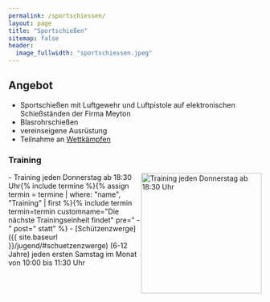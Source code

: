```yaml
---
permalink: /sportschiessen/
layout: page
title: "Sportschießen"
sitemap: false
header:
  image_fullwidth: "sportschiessen.jpeg"
---
```

## Angebot
- Sportschießen mit Luftgewehr und Luftpistole auf elektronischen Schießständen der Firma Meyton
- Blasrohrschießen
- vereinseigene Ausrüstung
- Teilnahme an [Wettkämpfen]({{site.baseurl}}/rwk/)

### Training
<img style="float: right;" src="{{ site.urlimg }}training.jpg" width="240px" alt="Training jeden Donnerstag ab 18:30 Uhr">
- Training jeden Donnerstag ab 18:30 Uhr{% include termine %}{% assign termin = termine | where: "name", "Training" | first %}{% include termin termin=termin customname="Die nächste Trainingseinheit findet" pre="
  - " post=" statt" %}
- [Schützenzwerge]({{ site.baseurl }}/jugend/#schuetzenzwerge) (6-12 Jahre) jeden ersten Samstag im Monat von 10:00 bis 11:30 Uhr
